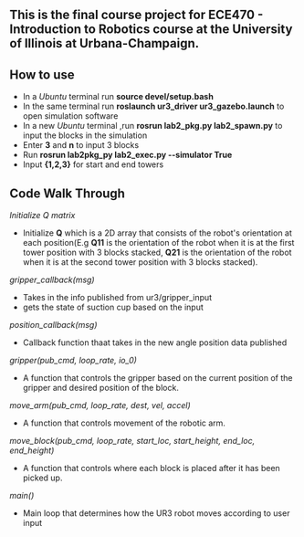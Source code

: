 ## **This is the final course project for **ECE470 - Introduction to Robotics** course at the University of Illinois at Urbana-Champaign.** ##

## How to use
- In a *Ubuntu* terminal run **source devel/setup.bash**
- In the same terminal run **roslaunch ur3_driver ur3_gazebo.launch** to open simulation software
- In a new *Ubuntu* terminal ,run **rosrun lab2_pkg.py lab2_spawn.py** to input the blocks in the simulation
- Enter **3** and **n** to input 3 blocks
- Run **rosrun lab2pkg_py lab2_exec.py --simulator True**
- Input **{1,2,3}** for start and end towers 

## Code Walk Through
*Initialize Q matrix*
- Initialize **Q** which is a 2D array that consists of the robot's orientation at each position(E.g **Q11** is the orientation of the robot when it is at the first tower position with $3$ blocks stacked, **Q21** is the orientation of the robot when it is at the second tower position with $3$ blocks stacked).


*gripper_callback(msg)*
- Takes in the info published from ur3/gripper_input
- gets the state of suction cup based on the input

*position_callback(msg)*
- Callback function thaat takes in the new angle position data published


*gripper(pub_cmd, loop_rate, io_0)*
- A function that controls the gripper based on the current position of the gripper and desired position of the block.


*move_arm(pub_cmd, loop_rate, dest, vel, accel)*
- A function that controls movement of the robotic arm.

*move_block(pub_cmd, loop_rate, start_loc, start_height, end_loc, end_height)*
- A function that controls where each block is placed after it has been picked up.

*main()*
- Main loop that determines how the UR3 robot moves according to user input           
         
